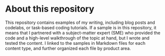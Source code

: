# About this repository

This repository contains examples of my writing, including blog posts and codelabs, or task-based coding tutorials. If a sample is in this repository, it means that I partnered with a subject-matter expert (SME) who provided the code and a high-level walkthrough of the topic at hand, but I wrote and tested the content. I linked to the samples in Markdown files for each content type, and further organized each file by product area. 
